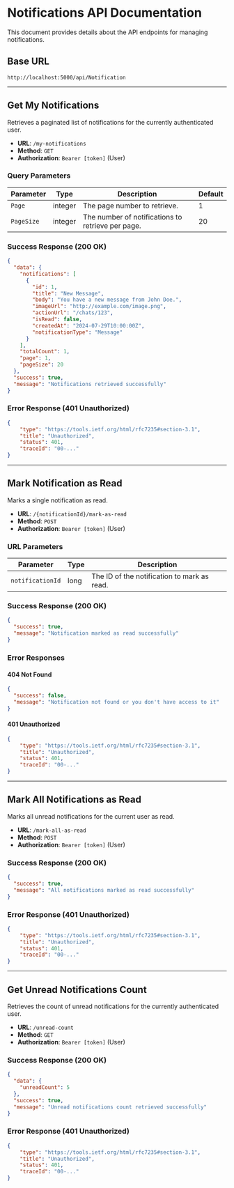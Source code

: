 # Notifications API Documentation

This document provides details about the API endpoints for managing notifications.

## Base URL

`http://localhost:5000/api/Notification`

---

## Get My Notifications

Retrieves a paginated list of notifications for the currently authenticated user.

- **URL**: `/my-notifications`
- **Method**: `GET`
- **Authorization**: `Bearer [token]` (User)

### Query Parameters

| Parameter  | Type    | Description                                           | Default |
| ---------- | ------- | ----------------------------------------------------- | ------- |
| `Page`     | integer | The page number to retrieve.                          | 1       |
| `PageSize` | integer | The number of notifications to retrieve per page.     | 20      |

### Success Response (200 OK)

```json
{
  "data": {
    "notifications": [
      {
        "id": 1,
        "title": "New Message",
        "body": "You have a new message from John Doe.",
        "imageUrl": "http://example.com/image.png",
        "actionUrl": "/chats/123",
        "isRead": false,
        "createdAt": "2024-07-29T10:00:00Z",
        "notificationType": "Message"
      }
    ],
    "totalCount": 1,
    "page": 1,
    "pageSize": 20
  },
  "success": true,
  "message": "Notifications retrieved successfully"
}
```

### Error Response (401 Unauthorized)

```json
{
    "type": "https://tools.ietf.org/html/rfc7235#section-3.1",
    "title": "Unauthorized",
    "status": 401,
    "traceId": "00-..."
}
```

---

## Mark Notification as Read

Marks a single notification as read.

- **URL**: `/{notificationId}/mark-as-read`
- **Method**: `POST`
- **Authorization**: `Bearer [token]` (User)

### URL Parameters

| Parameter        | Type   | Description                       |
| ---------------- | ------ | --------------------------------- |
| `notificationId` | long   | The ID of the notification to mark as read. |

### Success Response (200 OK)

```json
{
  "success": true,
  "message": "Notification marked as read successfully"
}
```

### Error Responses

#### 404 Not Found

```json
{
  "success": false,
  "message": "Notification not found or you don't have access to it"
}
```

#### 401 Unauthorized

```json
{
    "type": "https://tools.ietf.org/html/rfc7235#section-3.1",
    "title": "Unauthorized",
    "status": 401,
    "traceId": "00-..."
}
```

---

## Mark All Notifications as Read

Marks all unread notifications for the current user as read.

- **URL**: `/mark-all-as-read`
- **Method**: `POST`
- **Authorization**: `Bearer [token]` (User)

### Success Response (200 OK)

```json
{
  "success": true,
  "message": "All notifications marked as read successfully"
}
```

### Error Response (401 Unauthorized)

```json
{
    "type": "https://tools.ietf.org/html/rfc7235#section-3.1",
    "title": "Unauthorized",
    "status": 401,
    "traceId": "00-..."
}
```

---

## Get Unread Notifications Count

Retrieves the count of unread notifications for the currently authenticated user.

- **URL**: `/unread-count`
- **Method**: `GET`
- **Authorization**: `Bearer [token]` (User)

### Success Response (200 OK)

```json
{
  "data": {
    "unreadCount": 5
  },
  "success": true,
  "message": "Unread notifications count retrieved successfully"
}
```

### Error Response (401 Unauthorized)

```json
{
    "type": "https://tools.ietf.org/html/rfc7235#section-3.1",
    "title": "Unauthorized",
    "status": 401,
    "traceId": "00-..."
}
``` 